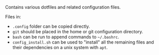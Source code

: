 Contains various dotfiles and related configuration files.  
  
Files in:
- `.config` folder can be copied directly.
- `git` should be placed in the home or git configuration directory.
- `bash` can be run to append commands to `~/.bashrc`.
- `config_install.sh` can be used to "install" all the remaining files and their dependencies on a unix system with `apt`.

